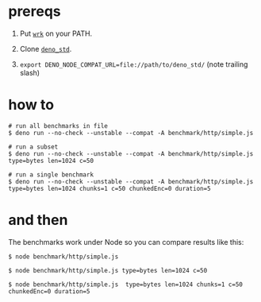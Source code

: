 # prereqs

1. Put [`wrk`](https://github.com/wg/wrk) on your PATH.

2. Clone [`deno_std`](https://github.com/denoland/deno_std).

3. `export DENO_NODE_COMPAT_URL=file://path/to/deno_std/` (note trailing slash)

# how to

    # run all benchmarks in file
    $ deno run --no-check --unstable --compat -A benchmark/http/simple.js

    # run a subset
    $ deno run --no-check --unstable --compat -A benchmark/http/simple.js type=bytes len=1024 c=50

    # run a single benchmark
    $ deno run --no-check --unstable --compat -A benchmark/http/simple.js type=bytes len=1024 chunks=1 c=50 chunkedEnc=0 duration=5

# and then

The benchmarks work under Node so you can compare results like this:

    $ node benchmark/http/simple.js

    $ node benchmark/http/simple.js type=bytes len=1024 c=50 

    $ node benchmark/http/simple.js  type=bytes len=1024 chunks=1 c=50 chunkedEnc=0 duration=5
